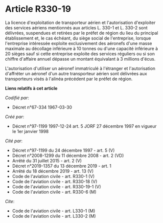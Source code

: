 # Article R330-19

La licence d'exploitation de transporteur aérien et l'autorisation d'exploiter des services aériens mentionnés aux articles
L. 330-1 et L. 330-2 sont délivrées, suspendues et retirées par le préfet de région du lieu du principal établissement et, le
cas échéant, du siège social de l'entreprise, lorsque l'entreprise intéressée exploite exclusivement des aéronefs d'une masse
maximale au décollage inférieure à 10 tonnes ou d'une capacité inférieure à 20 sièges sauf si cette entreprise exploite des
services réguliers ou si son chiffre d'affaire annuel dépasse un montant équivalant à 3 millions d'écus.

L'autorisation d'utiliser un aéronef immatriculé à l'étranger et l'autorisation d'affréter un aéronef d'un autre transporteur
aérien sont délivrées aux transporteurs visés à l'alinéa précédent par le préfet de région.

**Liens relatifs à cet article**

_Codifié par_:

  - Décret n°67-334 1967-03-30

_Créé par_:

  - Décret n°97-1199 1997-12-24 art. 5 JORF 27 décembre 1997 en vigueur le 1er janvier 1998

_Cité par_:

  - Décret n°97-1199 du 24 décembre 1997 - art. 5 (V)
  - Décret n°2008-1299 du 11 décembre 2008 - art. 2 (VD)
  - Arrêté du 31 juillet 2015 - art. 2 (V)
  - Décret n°2019-1357 du 13 décembre 2019 - art. 1
  - Arrêté du 18 décembre 2019 - art. 13 (V)
  - Code de l'aviation civile - art. R330-1 (V)
  - Code de l'aviation civile - art. R330-18 (V)
  - Code de l'aviation civile - art. R330-19-1 (V)
  - Code de l'aviation civile - art. R330-6 (M)

_Cite_:

  - Code de l'aviation civile - art. L330-1 (M)
  - Code de l'aviation civile - art. L330-2 (M)

